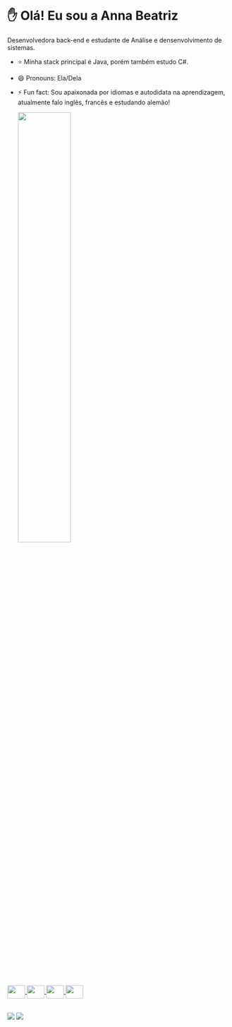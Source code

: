 # ✋ Olá! Eu sou a Anna Beatriz

Desenvolvedora back-end e estudante de Análise e densenvolvimento de sistemas.

- ⭐ Minha stack principal é Java, porém também estudo C#.  
- 😄 Pronouns: Ela/Dela
- ⚡ Fun fact: Sou apaixonada por idiomas e autodidata na aprendizagem, atualmente falo inglês, francês e estudando alemão!

  <div>
  <a href="https://github.com/AnnaBea10">
  <img width="50%" src="https://github-readme-stats.vercel.app/api?username=AnnaBea10&show_icons=true&theme=dracula">

##

  <div> 
      <img align="center" height=30 width=40 src="https://cdn.jsdelivr.net/gh/devicons/devicon/icons/java/java-original.svg" />
      <img align="center" height=30 width=40 src="https://cdn.jsdelivr.net/gh/devicons/devicon/icons/csharp/csharp-original.svg" />
      <img align="center" height=30 width=40 src="https://cdn.jsdelivr.net/gh/devicons/devicon/icons/html5/html5-original.svg" />
      <img align="center" height=30 width=40 src="https://cdn.jsdelivr.net/gh/devicons/devicon/icons/css3/css3-original.svg" />
  </div>

  ##

  <div>
    <a href="mailto: pereiradelima938@gmail.com"><img align="center" src="https://img.shields.io/badge/Gmail-D14836?style=for-the-badge&logo=gmail&logoColor=white"/></a>
    <a href="https://www.linkedin.com/in/anna-beatriz-lima-8a305a202/"><img align="center" src="https://img.shields.io/badge/LinkedIn-0077B5?style=for-the-badge&logo=linkedin&logoColor=white"/></a>
  </div>
